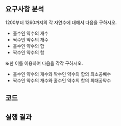 ## 요구사항 분석
1200부터 1260까지의 각 자연수에 대해서 다음을 구하시오.
* 홀수인 약수의 개수
* 짝수인 약수의 개수
* 홀수인 약수의 합
* 짝수인 약수의 합

또한 이를 이용하여 다음을 각각 구하시오.
* 홀수인 약수의 개수와 짝수인 약수의 합의 최소공배수
* 짝수인 약수의 개수와 홀수인 약수의 합의 최대공약수

## 코드

## 실행 결과
